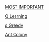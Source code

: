 [MOST IMPORTANT](https://users.ece.cmu.edu/~yuejiec/ece18813B_notes/lecture10-online-RL-GLIE.pdf) 

[Q Learning](https://www.youtube.com/watch?v=qhRNvCVVJaA)


[ε Greedy](https://www.youtube.com/watch?v=EjYEsbg95x0)


[Ant Colony](https://www.youtube.com/watch?v=u7bQomllcJw)
